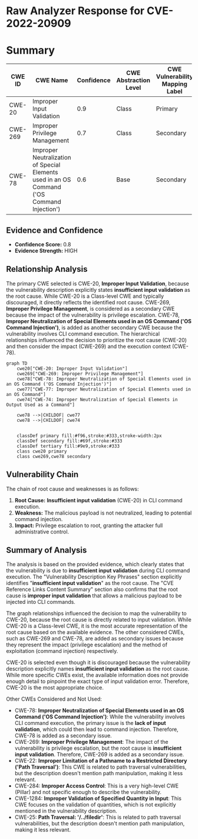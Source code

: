 # Raw Analyzer Response for CVE-2022-20909

# Summary
| CWE ID | CWE Name | Confidence | CWE Abstraction Level | CWE Vulnerability Mapping Label | CWE-Vulnerability Mapping Notes |
|---|---|---|---|---|---|
| CWE-20 | Improper Input Validation | 0.9 | Class | Primary | Discouraged |
| CWE-269 | Improper Privilege Management | 0.7 | Class | Secondary | Discouraged |
| CWE-78 | Improper Neutralization of Special Elements used in an OS Command ('OS Command Injection') | 0.6 | Base | Secondary | Allowed |

## Evidence and Confidence

*   **Confidence Score:** 0.8
*   **Evidence Strength:** HIGH

## Relationship Analysis
The primary CWE selected is CWE-20, **Improper Input Validation**, because the vulnerability description explicitly states **insufficient input validation** as the root cause. While CWE-20 is a Class-level CWE and typically discouraged, it directly reflects the identified root cause. CWE-269, **Improper Privilege Management**, is considered as a secondary CWE because the impact of the vulnerability is privilege escalation. CWE-78, **Improper Neutralization of Special Elements used in an OS Command ('OS Command Injection')**, is added as another secondary CWE because the vulnerability involves CLI command execution. The hierarchical relationships influenced the decision to prioritize the root cause (CWE-20) and then consider the impact (CWE-269) and the execution context (CWE-78).

```mermaid
graph TD
    cwe20["CWE-20: Improper Input Validation"]
    cwe269["CWE-269: Improper Privilege Management"]
    cwe78["CWE-78: Improper Neutralization of Special Elements used in an OS Command ('OS Command Injection')"]
    cwe77["CWE-77: Improper Neutralization of Special Elements used in an OS Command"]
    cwe74["CWE-74: Improper Neutralization of Special Elements in Output Used as a Command"]

    cwe78 -->|CHILDOF| cwe77
    cwe78 -->|CHILDOF| cwe74
    

    classDef primary fill:#f96,stroke:#333,stroke-width:2px
    classDef secondary fill:#69f,stroke:#333
    classDef tertiary fill:#9e9,stroke:#333
    class cwe20 primary
    class cwe269,cwe78 secondary
```

## Vulnerability Chain
The chain of root cause and weaknesses is as follows:
  1.  **Root Cause:** **Insufficient input validation** (CWE-20) in CLI command execution.
  2.  **Weakness:** The malicious payload is not neutralized, leading to potential command injection.
  3.  **Impact:** Privilege escalation to root, granting the attacker full administrative control.

## Summary of Analysis
The analysis is based on the provided evidence, which clearly states that the vulnerability is due to **insufficient input validation** during CLI command execution. The "Vulnerability Description Key Phrases" section explicitly identifies "**insufficient input validation**" as the root cause. The "CVE Reference Links Content Summary" section also confirms that the root cause is **improper input validation** that allows a malicious payload to be injected into CLI commands.

The graph relationships influenced the decision to map the vulnerability to CWE-20, because the root cause is directly related to input validation. While CWE-20 is a Class-level CWE, it is the most accurate representation of the root cause based on the available evidence. The other considered CWEs, such as CWE-269 and CWE-78, are added as secondary issues because they represent the impact (privilege escalation) and the method of exploitation (command injection) respectively.

CWE-20 is selected even though it is discouraged because the vulnerability description explicitly names **insufficient input validation** as the root cause. While more specific CWEs exist, the available information does not provide enough detail to pinpoint the exact type of input validation error. Therefore, CWE-20 is the most appropriate choice.

Other CWEs Considered and Not Used:

*   CWE-78: **Improper Neutralization of Special Elements used in an OS Command ('OS Command Injection')**: While the vulnerability involves CLI command execution, the primary issue is the **lack of input validation**, which could then lead to command injection. Therefore, CWE-78 is added as a secondary issue.
*   CWE-269: **Improper Privilege Management**: The impact of the vulnerability is privilege escalation, but the root cause is **insufficient input validation**. Therefore, CWE-269 is added as a secondary issue.
*   CWE-22: **Improper Limitation of a Pathname to a Restricted Directory ('Path Traversal')**: This CWE is related to path traversal vulnerabilities, but the description doesn't mention path manipulation, making it less relevant.
*   CWE-284: **Improper Access Control**: This is a very high-level CWE (Pillar) and not specific enough to describe the vulnerability.
*   CWE-1284: **Improper Validation of Specified Quantity in Input**: This CWE focuses on the validation of quantities, which is not explicitly mentioned in the vulnerability description.
*   CWE-25: **Path Traversal: '/../filedir'**: This is related to path traversal vulnerabilities, but the description doesn't mention path manipulation, making it less relevant.